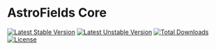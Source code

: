 # AstroFields Core

[![Latest Stable Version](https://poser.pugx.org/wecodemore/astrofields-core/v/stable.svg)](https://packagist.org/packages/wecodemore/astrofields-core)
[![Latest Unstable Version](https://poser.pugx.org/wecodemore/astrofields-core/v/unstable.svg)](https://packagist.org/packages/wecodemore/astrofields-core)
[![Total Downloads](https://poser.pugx.org/wecodemore/astrofields-core/downloads.svg)](https://packagist.org/packages/wecodemore/astrofields-core)
[![License](https://poser.pugx.org/wecodemore/astrofields-core/license.svg)](https://packagist.org/packages/wecodemore/astrofields-core)
